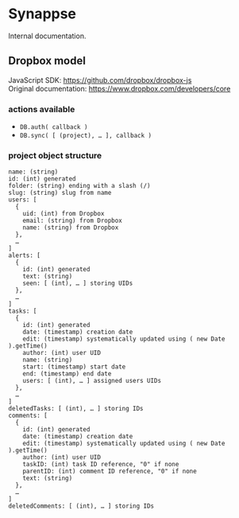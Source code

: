 # Synappse
Internal documentation.

## Dropbox model
JavaScript SDK: https://github.com/dropbox/dropbox-js  
Original documentation: https://www.dropbox.com/developers/core

### actions available
- `DB.auth( callback )`
- `DB.sync( [ (project), … ], callback )`

### project object structure


    name: (string)
    id: (int) generated
    folder: (string) ending with a slash (/)
    slug: (string) slug from name
    users: [
      {
        uid: (int) from Dropbox
        email: (string) from Dropbox
        name: (string) from Dropbox
      },
      …
    ]
    alerts: [
      {
        id: (int) generated
        text: (string)
        seen: [ (int), … ] storing UIDs
      },
      …
    ]
    tasks: [
      {
        id: (int) generated
        date: (timestamp) creation date
        edit: (timestamp) systematically updated using ( new Date ).getTime()
        author: (int) user UID
        name: (string)
        start: (timestamp) start date
        end: (timestamp) end date
        users: [ (int), … ] assigned users UIDs
      },
      …
    ]
    deletedTasks: [ (int), … ] storing IDs
    comments: [
      {
        id: (int) generated
        date: (timestamp) creation date
        edit: (timestamp) systematically updated using ( new Date ).getTime()
        author: (int) user UID
        taskID: (int) task ID reference, "0" if none
        parentID: (int) comment ID reference, "0" if none
        text: (string)
      },
      …
    ]
    deletedComments: [ (int), … ] storing IDs
